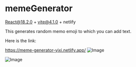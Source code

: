 # memeGenerator
React@18.2.0 + vite@4.1.0 + netlify

This generates random memo emoji to which you can add text.

Here is the link:

https://meme-generator-yixi.netlify.app/
![Image](https://github.com/YixiWangCarol/memeGenerator/assets/102416235/50bad135-0a65-4474-b01e-11178530f1dd)

![Image](https://github.com/YixiWangCarol/memeGenerator/assets/102416235/b3068839-53cd-475c-980c-79914b126a08)
